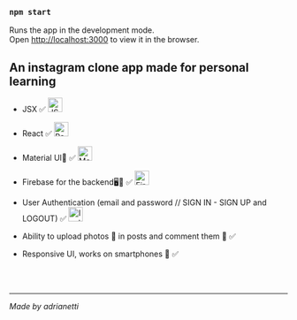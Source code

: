 ### `npm start`

Runs the app in the development mode.<br />
Open [http://localhost:3000](http://localhost:3000) to view it in the browser.

## An instagram clone app made for personal learning

- JSX ✅ <img alt="JSX" width="26px" src="https://raw.githubusercontent.com/jsx-ir/logo/master/jsx.png"/> 

- React ✅ <img alt="React" width="26px" src="https://programarivm.com/wp-content/uploads/2016/06/React.js_logo.png"/> 

- Material UI🎨 ✅ <img alt="Material UI" width="26px" src="https://cdn.worldvectorlogo.com/logos/element-ui-1.svg"/> 

- Firebase for the backend🖥📡 ✅ <img alt="Firebase" width="26px" src="https://lh3.googleusercontent.com/proxy/80gkR5SAffl5DqyubUmriYlv2yzVNtyb5WqIKaxEGK7kcPgYhsqQcbOTchH_R4Nr3I9ZaGYUJrbu4037Lf_MrIJRhHa2rDmFlvJak18GsBCv5VvgncQ"> 

- User Authentication (email and password // SIGN IN - SIGN UP and LOGOUT) ✅ <img alt="Instagram Logo" width="26px" src="https://upload.wikimedia.org/wikipedia/commons/thumb/e/e7/Instagram_logo_2016.svg/768px-Instagram_logo_2016.svg.png"/> 

- Ability to upload photos 📸 in posts and comment them 💬 ✅

- Responsive UI, works on smartphones 📱 ✅


<br/>
<br/>

---

<i>Made by adrianetti</i>
